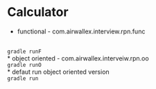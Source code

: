 # Calculator
* functional - com.airwallex.interview.rpn.func
<br>
<code>gradle runF</code>
<br>
* object oriented - com.airwallex.interveiw.rpn.oo
<br>
<code>gradle runO</code>
<br>
* defaut run object oriented version
<br>
<code>gradle run</code>
<br>